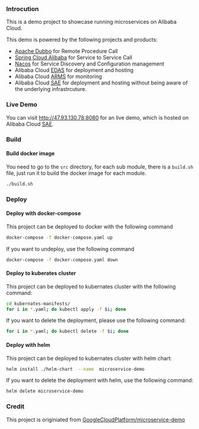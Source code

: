 

### Introcution

This is a demo project to showcase running microservices on Alibaba Cloud.

This demo is powered by the following projects and products:

* [Apache Dubbo](https://github.com/apache/dubbo) for Remote Procedure Call
* [Spring Cloud Alibaba](https://github.com/alibaba/spring-cloud-alibaba) for Service to Service Call
* [Nacos](https://github.com/alibaba/nacos) for Service Discovery and Configuration management
* Alibaba Cloud [EDAS](https://www.aliyun.com/product/edas) for deployment and hosting
* Alibaba Cloud [ARMS](https://www.aliyun.com/product/arms) for monitoring
* Alibaba Cloud [SAE](https://www.aliyun.com/product/sae) for deployment and hosting without being aware of the underlying infrastrcuture.

### Live Demo

You can visit http://47.93.130.78:8080 for an live demo, which is hosted on Alibaba Cloud [SAE](https://www.aliyun.com/product/sae).

### Build

#### Build docker image

You need to go to the `src` directory, for each sub module, there is a `build.sh`  file, just run it to build the docker image for each module.

```sh
./build.sh
```

### Deploy 

#### Deploy with docker-compose

This project can be deployed to docker with the following command

```sh
docker-compose -f docker-compose.yaml up
```

If you want to undeploy, use the following command

```sh
docker-compose -f docker-compose.yaml down
```

#### Deploy to kuberates cluster

This project can be deployed to kubernates cluster with the following command:

```sh
cd kubernates-manifests/
for i in *.yaml; do kubectl apply -f $i; done
```

If you want to delete the deployment, please use the following command:

```sh
for i in *.yaml; do kubectl delete -f $i; done
```

#### Deploy with helm

This project can be deployed to kubernates cluster with helm chart:

```sh
helm install ./helm-chart  --name  microservice-demo
```

If you want to delete the deployment with helm, use the following command:

```sh
helm delete microservice-demo
```

### Credit

This project is originiated from [GoogleCloudPlatform/microservice-demo](https://github.com/GoogleCloudPlatform/microservices-demo)

